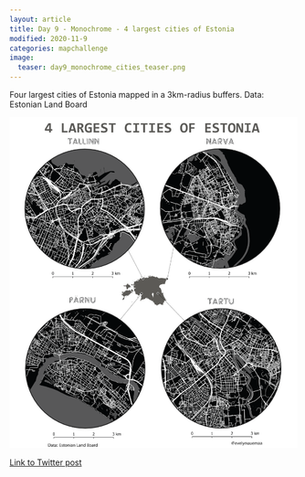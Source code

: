 ```yaml
---
layout: article
title: Day 9 - Monochrome - 4 largest cities of Estonia
modified: 2020-11-9
categories: mapchallenge
image:
  teaser: day9_monochrome_cities_teaser.png
---
```


Four largest cities of Estonia mapped in a 3km-radius buffers.
Data: Estonian Land Board

![image of categories](../../images/day9_monochrome_cities.png)

[Link to Twitter post](https://twitter.com/evelynuuemaa/status/1325748948133421056)
